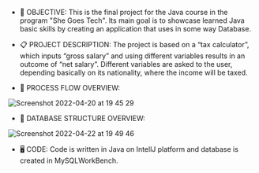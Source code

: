 - 🎯 OBJECTIVE:
This is the final project for the Java course in the program "She Goes Tech". Its main goal is to showcase learned Java basic skills by creating an application that uses in some way Database.

- 📋 PROJECT DESCRIPTION:
The project is based on a “tax calculator”, which inputs “gross salary” and using different variables results in an outcome of “net salary”. Different variables are asked to the user, depending basically on its nationality, where the income will be taxed.

- 🔀 PROCESS FLOW OVERVIEW:

![Screenshot 2022-04-20 at 19 45 29](https://user-images.githubusercontent.com/103449143/164281722-20a8dae5-5883-4a91-80b2-86303f88089e.png)

- 📑 DATABASE STRUCTURE OVERVIEW:

![Screenshot 2022-04-22 at 19 49 46](https://user-images.githubusercontent.com/103449143/164763962-07745ccf-669a-4f9c-bfb1-a0a3e39a7462.png)

- 🖥️ CODE:
Code is written in Java on IntellJ platform and database is created in MySQLWorkBench.



